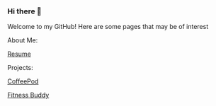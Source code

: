 ### Hi there 👋

<!--
**hakkilab/hakkilab** is a ✨ _special_ ✨ repository because its `README.md` (this file) appears on your GitHub profile.

Here are some ideas to get you started:

- 🔭 I’m currently working on ...
- 🌱 I’m currently learning ...
- 👯 I’m looking to collaborate on ...
- 🤔 I’m looking for help with ...
- 💬 Ask me about ...
- 📫 How to reach me: ...
- 😄 Pronouns: ...
- ⚡ Fun fact: ...
-->

Welcome to my GitHub! Here are some pages that may be of interest

About Me:

[Resume](https://github.com/hakkilab/resume/blob/main/Blake%20Hakkila%20-%20Resume.pdf)

Projects:

[CoffeePod](https://github.com/hakkilab/CoffeePod)

[Fitness Buddy](https://github.com/hakkilab/FitnessBuddy)
